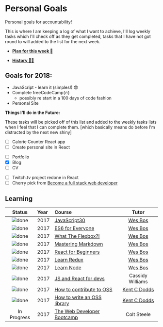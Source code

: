 # Personal Goals

Personal goals for accountability!

This is where I am keeping a log of what I want to achieve, I'll log weekly
tasks which I'll check off as they get completed, tasks that I have not got
round to will added to the list for the next week.

* **[Plan for this week 👀](this-week.md#this-week)**

* **[History 👵👴](history.md#history)**

## Goals for 2018:

* JavaScript - learn it (simples!) :sunglasses:
* Complete freeCodeCamp(:fire:)
  * possibly re start in a 100 days of code fashion
* Personal Site

**Things I'll do in the Future:**

These tasks will be picked off of this list and added to the weekly tasks lists
when I feel that I can complete them. [which basically means do before I'm
distracted by the next new shiny]

* [ ] Calorie Counter React app
* [ ] Create personal site in React

- [ ] Portfolio
- [x] Blog
- [ ] CV

* [ ] Twitch.tv project redone in React
* [ ] Cherry pick from
      [Become a full stack web developer](https://github.com/bmorelli25/Become-A-Full-Stack-Web-Developer)

## Learning

|   Status    | Year | Course                        |      Tutor       |
| :---------: | :--- | :---------------------------- | :--------------: |
|   ![done]   | 2017 | [JavaScript30]                |    [Wes Bos]     |
|   ![done]   | 2017 | [ES6 for Everyone]            |    [Wes Bos]     |
|   ![done]   | 2017 | [What The Flexbox?!]          |    [Wes Bos]     |
|   ![done]   | 2017 | [Mastering Markdown]          |    [Wes Bos]     |
|   ![done]   | 2017 | [React for Beginners]         |    [Wes Bos]     |
|   ![done]   | 2017 | [Learn Redux]                 |    [Wes Bos]     |
|   ![done]   | 2017 | [Learn Node]                  |    [Wes Bos]     |
|   ![done]   | 2017 | [JS and React for devs]       | Cassidy Williams |
|   ![done]   | 2017 | [How to contribute to OSS]    |  [Kent C Dodds]  |
|   ![done]   | 2017 | [How to write an OSS library] |  [Kent C Dodds]  |
| In Progress | 2017 | [The Web Developer Bootcamp]  |   Colt Steele    |

<!-- LINKS -->

[done]: https://user-images.githubusercontent.com/234708/34256197-138b806a-e64c-11e7-81ca-8200460d9f6a.png
[wes bos]: https://twitter.com/wesbos
[javascript30]: https://javascript30.com/
[what the flexbox?!]: https://es6.io/
[es6 for everyone]: http://flexbox.io/
[mastering markdown]: http://masteringmarkdown.com/
[react for beginners]: https://reactforbeginners.com/
[learn redux]: https://learnredux.com/
[learn node]: https://learnnode.com/
[the web developer bootcamp]: https://www.udemy.com/the-web-developer-bootcamp/?start=0
[js and react for devs]: https://www.udemy.com/js-and-react-for-devs
[kent c dodds]: https://egghead.io/instructors/kentcdodds
[how to contribute to oss]: https://egghead.io/courses/how-to-contribute-to-an-open-source-project-on-github
[how to write an oss library]: https://egghead.io/courses/how-to-write-an-open-source-javascript-library
